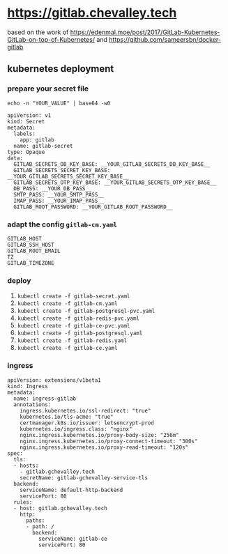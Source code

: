 # https://gitlab.chevalley.tech

based on the work of https://edenmal.moe/post/2017/GitLab-Kubernetes-GitLab-on-top-of-Kubernetes/ and https://github.com/sameersbn/docker-gitlab

## kubernetes deployment

### prepare your secret file
`echo -n "YOUR_VALUE" | base64 -w0`

```
apiVersion: v1
kind: Secret
metadata:
  labels:
    app: gitlab
  name: gitlab-secret
type: Opaque
data:
  GITLAB_SECRETS_DB_KEY_BASE: __YOUR_GITLAB_SECRETS_DB_KEY_BASE__
  GITLAB_SECRETS_SECRET_KEY_BASE: __YOUR_GITLAB_SECRETS_SECRET_KEY_BASE__
  GITLAB_SECRETS_OTP_KEY_BASE: __YOUR_GITLAB_SECRETS_OTP_KEY_BASE__
  DB_PASS: __YOUR_DB_PASS__
  SMTP_PASS: __YOUR_SMTP_PASS__
  IMAP_PASS: __YOUR_IMAP_PASS__
  GITLAB_ROOT_PASSWORD: __YOUR_GITLAB_ROOT_PASSWORD__

```

### adapt the config `gitlab-cm.yaml`

```
GITLAB_HOST
GITLAB_SSH_HOST
GITLAB_ROOT_EMAIL
TZ
GITLAB_TIMEZONE
```

### deploy
1. `kubectl create -f gitlab-secret.yaml`
1. `kubectl create -f gitlab-cm.yaml`
1. `kubectl create -f gitlab-postgresql-pvc.yaml`
1. `kubectl create -f gitlab-redis-pvc.yaml`
1. `kubectl create -f gitlab-ce-pvc.yaml`
1. `kubectl create -f gitlab-postgresql.yaml`
1. `kubectl create -f gitlab-redis.yaml`
1. `kubectl create -f gitlab-ce.yaml`


### ingress
```
apiVersion: extensions/v1beta1
kind: Ingress
metadata:
  name: ingress-gitlab
  annotations:
    ingress.kubernetes.io/ssl-redirect: "true"
    kubernetes.io/tls-acme: "true"
    certmanager.k8s.io/issuer: letsencrypt-prod
    kubernetes.io/ingress.class: "nginx"
    nginx.ingress.kubernetes.io/proxy-body-size: "256m"
    nginx.ingress.kubernetes.io/proxy-connect-timeout: "300s"
    nginx.ingress.kubernetes.io/proxy-read-timeout: "120s"
spec:
  tls:
  - hosts:
    - gitlab.gchevalley.tech
    secretName: gitlab-gchevalley-service-tls
  backend:
    serviceName: default-http-backend
    servicePort: 80
  rules:
  - host: gitlab.gchevalley.tech
    http:
      paths:
      - path: /
        backend:
          serviceName: gitlab-ce
          servicePort: 80

```
